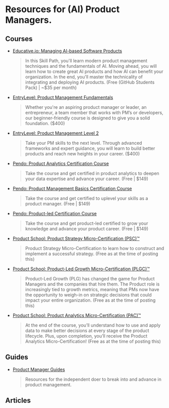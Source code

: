 # Resources for (AI) Product Managers.

## Courses
- [Educative.io: Managing AI-based Software Products](https://www.educative.io/path/managing-ai-based-software-products)
  >  In this Skill Path, you'll learn modern product management techniques and the fundamentals of AI. Moving ahead, you will learn how to create great AI products and how AI can benefit your organization. In the end, you'll master the technicality of integrating and deploying AI products. (Free (GitHub Students Pack) | ~$35 per month)
- [EntryLevel: Product Management Fundamentals](https://www.entrylevel.net/courses/product)
  > Whether you're an aspiring product manager or leader, an entrepreneur, a team member that works with PM’s or developers, our beginner-friendly course is designed to give you a solid foundation. ($400)
- [EntryLevel: Product Management Level 2](https://www.entrylevel.net/courses/product2)
  > Take your PM skills to the next level. Through advanced frameworks and expert guidance, you will learn to build better products and reach new heights in your career. ($400)
- [Pendo: Product Analytics Certification Course](https://www.productledcertified.com/product-analytics)
  > Take the course and get certified in product analytics to deepen your data expertise and advance your career. (Free | $149)
- [Pendo: Product Management Basics Certification Course](https://www.productledcertified.com/product-management-basics)
  > Take the course and get certified to uplevel your skills as a product manager. (Free | $149)
- [Pendo: Product-led Certification Course](https://www.productledcertified.com/get-started)
  > Take the course and get product-led certified to grow your knowledge and advance your product career. (Free | $149)
- [Product School: Product Strategy Micro-Certification (PSC)™️](https://productschool.teachable.com/p/productstrategy)
  > Product Strategy Micro-Certification to learn how to construct and implement a successful strategy. (Free as at the time of posting this)
- [Product School: Product-Led Growth Micro-Certification (PLGC)™️](https://productschool.teachable.com/p/plg)
  > Product-Led Growth (PLG) has changed the game for Product Managers and the companies that hire them. The Product role is increasingly tied to growth metrics, meaning that PMs now have the opportunity to weigh-in on strategic decisions that could impact your entire organization. (Free as at the time of posting this)
- [Product School: Product Analytics Micro-Certification (PAC)™](https://productschool.teachable.com/p/productanalytics)
  > At the end of the course, you’ll understand how to use and apply data to make better decisions at every stage of the product lifecycle. Plus, upon completion, you’ll receive the Product Analytics Micro-Certification! (Free as at the time of posting this)
  

## Guides
- [Product Manager Guides](https://pmstarterpack.com/)
  > Resources for the independent doer to break into and advance in product management.


## Articles
